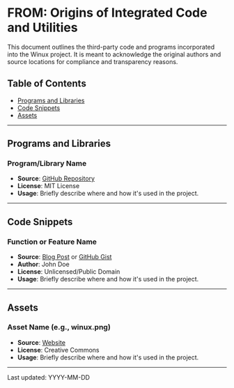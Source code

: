 # FROM: Origins of Integrated Code and Utilities

This document outlines the third-party code and programs incorporated into the Winux project. It is meant to acknowledge the original authors and source locations for compliance and transparency reasons.

## Table of Contents

- [Programs and Libraries](#programs-and-libraries)
- [Code Snippets](#code-snippets)
- [Assets](#assets)

---

## Programs and Libraries

### Program/Library Name

- **Source**: [GitHub Repository](https://example.com)
- **License**: MIT License
- **Usage**: Briefly describe where and how it's used in the project.

---

## Code Snippets

### Function or Feature Name

- **Source**: [Blog Post](https://example.com) or [GitHub Gist](https://gist.github.com/)
- **Author**: John Doe
- **License**: Unlicensed/Public Domain
- **Usage**: Briefly describe where and how it's used in the project.

---

## Assets

### Asset Name (e.g., winux.png)

- **Source**: [Website](https://example.com)
- **License**: Creative Commons
- **Usage**: Briefly describe where and how it's used in the project.

---

Last updated: YYYY-MM-DD
